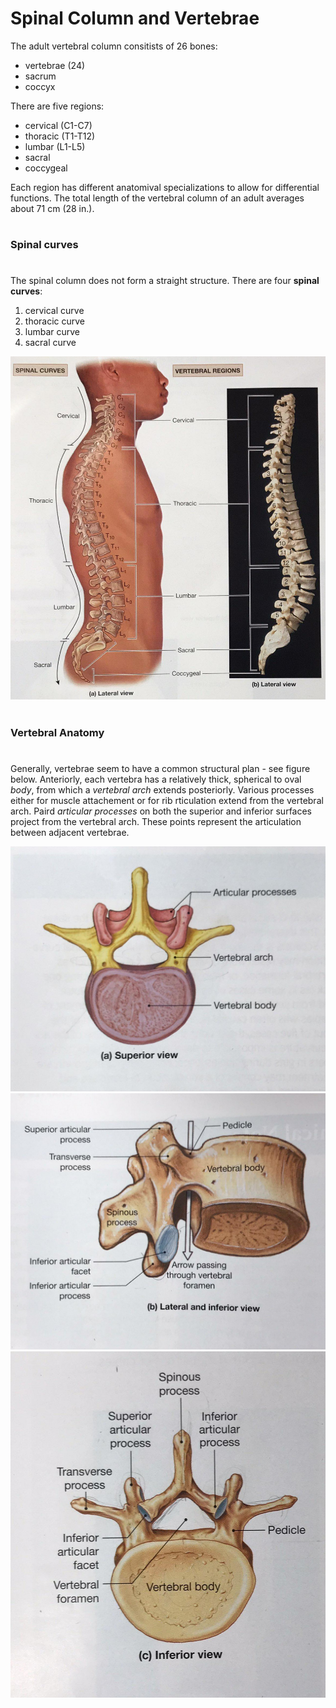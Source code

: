 # Spinal Column and Vertebrae

The adult vertebral column consitists of 26 bones:
	
- vertebrae (24)
- sacrum
- coccyx
	
There are five regions: 

- cervical (C1-C7)
- thoracic (T1-T12)
- lumbar (L1-L5)
- sacral
- coccygeal
	
Each region has different anatomival specializations to allow for differential functions. The total length of the vertebral column of an adult averages about 71 cm (28 in.).

#
### Spinal curves
#
 The spinal column does not form a straight structure. There are four **spinal curves**: 
 
 1) cervical curve
 2) thoracic curve
 3) lumbar curve
 4) sacral curve
 
 ![ ](./figures/vertebralcolumn.jpg "The Vertebral Column")
 

#
### Vertebral Anatomy
#
Generally, vertebrae seem to have a common structural plan - see figure below. Anteriorly, each vertebra has a relatively thick, spherical to oval *body*, from which a *vertebral arch* extends posteriorly. Various processes either for muscle attachement or for rib rticulation extend from the vertebral arch. Paird *articular processes* on both the superior and inferior surfaces project from the vertebral arch. These points represent the articulation between adjacent vertebrae.

![ ](./figures/vertebralanatomy_a.jpg  "Vertebral Anatomy a")
![ ](./figures/vertebralanatomy_b.jpg  "Vertebral Anatomy b")
![ ](./figures/vertebralanatomy_c.jpg "Vertebral Anatomy c" )
